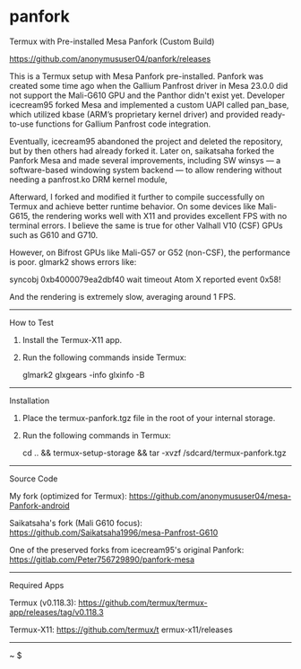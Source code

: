# panfork

Termux with Pre-installed Mesa Panfork (Custom Build)

https://github.com/anonymususer04/panfork/releases

This is a Termux setup with Mesa Panfork pre-installed. Panfork was created some time ago when the Gallium Panfrost driver in Mesa 23.0.0 did not support the Mali-G610 GPU and the Panthor didn't exist yet. Developer icecream95 forked Mesa and implemented a custom UAPI called pan_base, which utilized kbase (ARM’s proprietary kernel driver) and provided ready-to-use functions for Gallium Panfrost code integration.

Eventually, icecream95 abandoned the project and deleted the repository, but by then others had already forked it. Later on, saikatsaha forked the Panfork Mesa and made several improvements, including SW winsys — a software-based windowing system backend — to allow rendering without needing a panfrost.ko DRM kernel module,

Afterward, I forked and modified it further to compile successfully on Termux and achieve better runtime behavior. On some devices like Mali-G615, the rendering works well with X11 and provides excellent FPS with no terminal errors. I believe the same is true for other Valhall V10 (CSF) GPUs such as G610 and G710.

However, on Bifrost GPUs like Mali-G57 or G52 (non-CSF), the performance is poor. glmark2 shows errors like:

syncobj 0xb4000079ea2dbf40 wait timeout
Atom X reported event 0x58!

And the rendering is extremely slow, averaging around 1 FPS.

---

How to Test

1. Install the Termux-X11 app.
2. Run the following commands inside Termux:

   glmark2
   glxgears -info
   glxinfo -B

---

Installation

1. Place the termux-panfork.tgz file in the root of your internal storage.
2. Run the following commands in Termux:

   cd .. && termux-setup-storage && tar -xvzf /sdcard/termux-panfork.tgz

---

Source Code

My fork (optimized for Termux):
https://github.com/anonymususer04/mesa-Panfork-android

Saikatsaha's fork (Mali G610 focus):
https://github.com/Saikatsaha1996/mesa-Panfrost-G610

One of the preserved forks from icecream95's original Panfork:
https://gitlab.com/Peter756729890/panfork-mesa

---

Required Apps

Termux (v0.118.3):
https://github.com/termux/termux-app/releases/tag/v0.118.3

Termux-X11:
https://github.com/termux/t
ermux-x11/releases

---
~ $




























